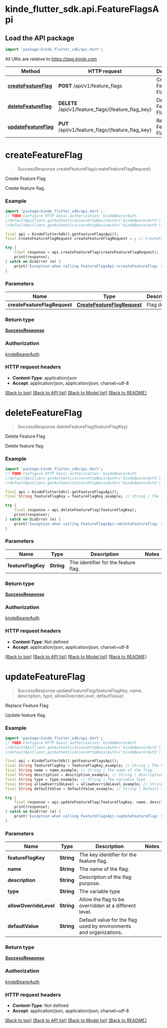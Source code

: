 # kinde_flutter_sdk.api.FeatureFlagsApi

## Load the API package
```dart
import 'package:kinde_flutter_sdk/api.dart';
```

All URIs are relative to *https://app.kinde.com*

Method | HTTP request | Description
------------- | ------------- | -------------
[**createFeatureFlag**](FeatureFlagsApi.md#createfeatureflag) | **POST** /api/v1/feature_flags | Create Feature Flag
[**deleteFeatureFlag**](FeatureFlagsApi.md#deletefeatureflag) | **DELETE** /api/v1/feature_flags/{feature_flag_key} | Delete Feature Flag
[**updateFeatureFlag**](FeatureFlagsApi.md#updatefeatureflag) | **PUT** /api/v1/feature_flags/{feature_flag_key} | Replace Feature Flag


# **createFeatureFlag**
> SuccessResponse createFeatureFlag(createFeatureFlagRequest)

Create Feature Flag

Create feature flag.

### Example
```dart
import 'package:kinde_flutter_sdk/api.dart';
// TODO Configure HTTP basic authorization: kindeBearerAuth
//defaultApiClient.getAuthentication<HttpBasicAuth>('kindeBearerAuth').username = 'YOUR_USERNAME'
//defaultApiClient.getAuthentication<HttpBasicAuth>('kindeBearerAuth').password = 'YOUR_PASSWORD';

final api = KindeFlutterSdk().getFeatureFlagsApi();
final CreateFeatureFlagRequest createFeatureFlagRequest = ; // CreateFeatureFlagRequest | Flag details.

try {
    final response = api.createFeatureFlag(createFeatureFlagRequest);
    print(response);
} catch on DioError (e) {
    print('Exception when calling FeatureFlagsApi->createFeatureFlag: $e\n');
}
```

### Parameters

Name | Type | Description  | Notes
------------- | ------------- | ------------- | -------------
 **createFeatureFlagRequest** | [**CreateFeatureFlagRequest**](CreateFeatureFlagRequest.md)| Flag details. | 

### Return type

[**SuccessResponse**](SuccessResponse.md)

### Authorization

[kindeBearerAuth](../README.md#kindeBearerAuth)

### HTTP request headers

 - **Content-Type**: application/json
 - **Accept**: application/json, application/json; charset=utf-8

[[Back to top]](#) [[Back to API list]](../README.md#documentation-for-api-endpoints) [[Back to Model list]](../README.md#documentation-for-models) [[Back to README]](../README.md)

# **deleteFeatureFlag**
> SuccessResponse deleteFeatureFlag(featureFlagKey)

Delete Feature Flag

Delete feature flag

### Example
```dart
import 'package:kinde_flutter_sdk/api.dart';
// TODO Configure HTTP basic authorization: kindeBearerAuth
//defaultApiClient.getAuthentication<HttpBasicAuth>('kindeBearerAuth').username = 'YOUR_USERNAME'
//defaultApiClient.getAuthentication<HttpBasicAuth>('kindeBearerAuth').password = 'YOUR_PASSWORD';

final api = KindeFlutterSdk().getFeatureFlagsApi();
final String featureFlagKey = featureFlagKey_example; // String | The identifier for the feature flag.

try {
    final response = api.deleteFeatureFlag(featureFlagKey);
    print(response);
} catch on DioError (e) {
    print('Exception when calling FeatureFlagsApi->deleteFeatureFlag: $e\n');
}
```

### Parameters

Name | Type | Description  | Notes
------------- | ------------- | ------------- | -------------
 **featureFlagKey** | **String**| The identifier for the feature flag. | 

### Return type

[**SuccessResponse**](SuccessResponse.md)

### Authorization

[kindeBearerAuth](../README.md#kindeBearerAuth)

### HTTP request headers

 - **Content-Type**: Not defined
 - **Accept**: application/json, application/json; charset=utf-8

[[Back to top]](#) [[Back to API list]](../README.md#documentation-for-api-endpoints) [[Back to Model list]](../README.md#documentation-for-models) [[Back to README]](../README.md)

# **updateFeatureFlag**
> SuccessResponse updateFeatureFlag(featureFlagKey, name, description, type, allowOverrideLevel, defaultValue)

Replace Feature Flag

Update feature flag.

### Example
```dart
import 'package:kinde_flutter_sdk/api.dart';
// TODO Configure HTTP basic authorization: kindeBearerAuth
//defaultApiClient.getAuthentication<HttpBasicAuth>('kindeBearerAuth').username = 'YOUR_USERNAME'
//defaultApiClient.getAuthentication<HttpBasicAuth>('kindeBearerAuth').password = 'YOUR_PASSWORD';

final api = KindeFlutterSdk().getFeatureFlagsApi();
final String featureFlagKey = featureFlagKey_example; // String | The key identifier for the feature flag.
final String name = name_example; // String | The name of the flag.
final String description = description_example; // String | Description of the flag purpose.
final String type = type_example; // String | The variable type
final String allowOverrideLevel = allowOverrideLevel_example; // String | Allow the flag to be overridden at a different level.
final String defaultValue = defaultValue_example; // String | Default value for the flag used by environments and organizations.

try {
    final response = api.updateFeatureFlag(featureFlagKey, name, description, type, allowOverrideLevel, defaultValue);
    print(response);
} catch on DioError (e) {
    print('Exception when calling FeatureFlagsApi->updateFeatureFlag: $e\n');
}
```

### Parameters

Name | Type | Description  | Notes
------------- | ------------- | ------------- | -------------
 **featureFlagKey** | **String**| The key identifier for the feature flag. | 
 **name** | **String**| The name of the flag. | 
 **description** | **String**| Description of the flag purpose. | 
 **type** | **String**| The variable type | 
 **allowOverrideLevel** | **String**| Allow the flag to be overridden at a different level. | 
 **defaultValue** | **String**| Default value for the flag used by environments and organizations. | 

### Return type

[**SuccessResponse**](SuccessResponse.md)

### Authorization

[kindeBearerAuth](../README.md#kindeBearerAuth)

### HTTP request headers

 - **Content-Type**: Not defined
 - **Accept**: application/json, application/json; charset=utf-8

[[Back to top]](#) [[Back to API list]](../README.md#documentation-for-api-endpoints) [[Back to Model list]](../README.md#documentation-for-models) [[Back to README]](../README.md)

